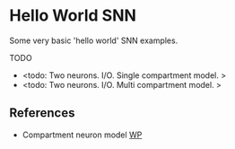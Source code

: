 # Hello World SNN

Some very basic 'hello world' SNN examples.

TODO
* <todo: Two neurons. I/O. Single compartment model. >
* <todo: Two neurons. I/O. Multi compartment model. >

## References

* Compartment neuron model [WP](https://en.wikipedia.org/wiki/Compartmental_neuron_models)